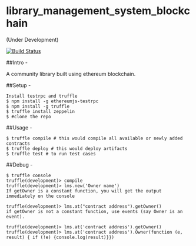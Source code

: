 # library_management_system_blockchain
(Under Development)

[![Build Status](https://travis-ci.org/inovizz/library_management_system_blockchain.svg?branch=master)](https://travis-ci.org/inovizz/library_management_system_blockchain)


##Intro - 

A community library built using ethereum blockchain.

##Setup -

```
Install testrpc and truffle
$ npm install -g ethereumjs-testrpc
$ npm install -g truffle
$ truffle install zeppelin
$ #clone the repo	
```

##Usage -

```
$ truffle compile # this would compile all available or newly added contracts
$ truffle deploy # this would deploy artifacts
$ truffle test # to run test cases
```

##Debug -

```
$ truffle console
truffle(development)> compile
truffle(development)> lms.new('Owner name')
If getOwner is a constant function, you will get the output immediately on the console

truffle(development)> lms.at("contract address").getOwner()   
if getOwner is not a constant function, use events (say Owner is an event).

truffle(development)> lms.at('contract address').getOwner()
truffle(development)> lms.at('contract address').Owner(function (e, result) { if (!e) {console.log(result)}})
```

